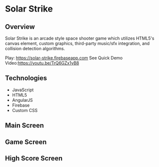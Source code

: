 # Solar Strike

## Overview
Solar Strike is an arcade style space shooter game which utilizes HTML5's canvas element, custom graphics, third-party music/sfx integration, and collision detection algorithms.

Play: https://solar-strike.firebaseapp.com
See Quick Demo Video:https://youtu.be/TrQ6GZx1yB8

## Technologies
* JavaScript
* HTML5
* AngularJS
* Firebase
* Custom CSS

## Main Screen

## Game Screen

## High Score Screen
